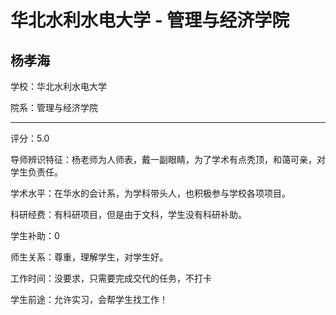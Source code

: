 # 华北水利水电大学 - 管理与经济学院

## 杨孝海

学校：华北水利水电大学

院系：管理与经济学院

* * *

评分：5.0

导师辨识特征：杨老师为人师表，戴一副眼睛，为了学术有点秃顶，和蔼可亲，对学生负责任。

学术水平：在华水的会计系，为学科带头人，也积极参与学校各项项目。

科研经费：有科研项目，但是由于文科，学生没有科研补助。

学生补助：0

师生关系：尊重，理解学生，对学生好。

工作时间：没要求，只需要完成交代的任务，不打卡

学生前途：允许实习，会帮学生找工作！